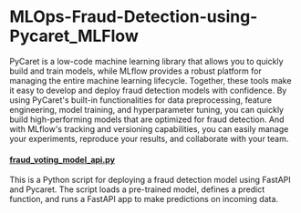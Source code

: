 # **MLOps-Fraud-Detection-using-Pycaret_MLFlow**

 PyCaret is a low-code machine learning library that allows you to quickly build and train models, while MLflow provides a robust platform for managing the entire machine learning lifecycle.
 Together, these tools make it easy to develop and deploy fraud detection models with confidence. By using PyCaret's built-in functionalities for data preprocessing, feature engineering, model training, and hyperparameter tuning, you can quickly build high-performing models that are optimized for fraud detection. And with MLflow's tracking and versioning capabilities, you can easily manage your experiments, reproduce your results, and collaborate with your team.


#### [fraud_voting_model_api.py](fraud_voting_model_api.py)
This is a Python script for deploying a fraud detection model using FastAPI and Pycaret. The script loads a pre-trained model, defines a predict function, and runs a FastAPI app to make predictions on incoming data.
